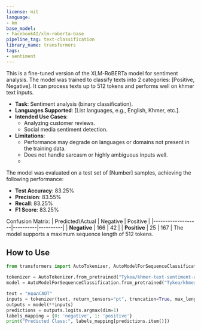 ```yaml
---
license: mit
language:
- km
base_model:
- FacebookAI/xlm-roberta-base
pipeline_tag: text-classification
library_name: transformers
tags:
- sentiment
---
```


This is a fine-tuned version of the XLM-RoBERTa model for sentiment analysis. The model was trained to classify texts into 2 categories: [Positive, Negative]. It can process texts up to 512 tokens and performs well on khmer text inputs.
- **Task**: Sentiment analysis (binary classification).
- **Languages Supported**: [List languages, e.g., English, Khmer, etc.].
- **Intended Use Cases**: 
  - Analyzing customer reviews.
  - Social media sentiment detection.
- **Limitations**: 
  - Performance may degrade on languages or domains not present in the training data.
  - Does not handle sarcasm or highly ambiguous inputs well.
  - 
The model was evaluated on a test set of [Number] samples, achieving the following performance:

- **Test Accuracy**: 83.25%
- **Precision**: 83.55%
- **Recall**: 83.25%
- **F1 Score**: 83.25%

Confusion Matrix:
| Predicted\Actual | Negative | Positive |
|-------------------|----------|----------|
| **Negative**      | 166      | 42       |
| **Positive**      | 25       | 167      |
The model supports a maximum sequence length of 512 tokens.
## How to Use
```python
from transformers import AutoTokenizer, AutoModelForSequenceClassification

tokenizer = AutoTokenizer.from_pretrained("Tykea/khmer-text-sentiment-analysis-roberta")
model = AutoModelForSequenceClassification.from_pretrained("Tykea/khmer-text-sentiment-analysis-roberta")

text = "អគុណCADT"
inputs = tokenizer(text, return_tensors="pt", truncation=True, max_length=512)
outputs = model(**inputs)
predictions = outputs.logits.argmax(dim=1)
labels_mapping = {0: 'negative', 1: 'positive'}
print("Predicted Class:", labels_mapping[predictions.item()])